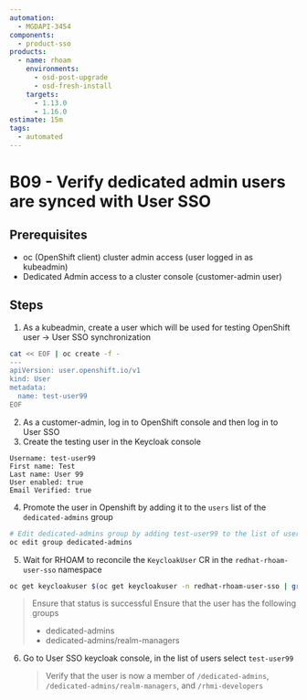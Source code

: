 ```yaml
---
automation:
  - MGDAPI-3454
components:
  - product-sso
products:
  - name: rhoam
    environments:
      - osd-post-upgrade
      - osd-fresh-install
    targets:
      - 1.13.0
      - 1.16.0
estimate: 15m
tags:
  - automated
---
```


# B09 - Verify dedicated admin users are synced with User SSO

## Prerequisites

- oc (OpenShift client) cluster admin access (user logged in as kubeadmin)
- Dedicated Admin access to a cluster console (customer-admin user)

## Steps

1. As a kubeadmin, create a user which will be used for testing OpenShift user -> User SSO synchronization

```bash
cat << EOF | oc create -f -
---
apiVersion: user.openshift.io/v1
kind: User
metadata:
  name: test-user99
EOF
```

2. As a customer-admin, log in to OpenShift console and then log in to User SSO
3. Create the testing user in the Keycloak console

```
Username: test-user99
First name: Test
Last name: User 99
User enabled: true
Email Verified: true
```

4. Promote the user in Openshift by adding it to the `users` list of the `dedicated-admins` group

```bash
# Edit dedicated-admins group by adding test-user99 to the list of users in the group
oc edit group dedicated-admins
```

5. Wait for RHOAM to reconcile the `KeycloakUser` CR in the `redhat-rhoam-user-sso` namespace

```bash
oc get keycloakuser $(oc get keycloakuser -n redhat-rhoam-user-sso | grep test-user99 | awk '{print $1}') -n redhat-rhoam-user-sso -o yaml
```

> Ensure that status is successful
> Ensure that the user has the following groups
>
> - dedicated-admins
> - dedicated-admins/realm-managers

6. Go to User SSO keycloak console, in the list of users select `test-user99`
   > Verify that the user is now a member of `/dedicated-admins`, `/dedicated-admins/realm-managers`, and `/rhmi-developers`
